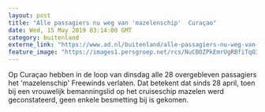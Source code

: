 ```yaml
---
layout: post
title: "Alle passagiers nu weg van 'mazelenschip'  Curaçao"
date: Wed, 15 May 2019 03:14:00 GMT
category: buitenland
externe_link: "https://www.ad.nl/buitenland/alle-passagiers-nu-weg-van-mazelenschip-curacao~ace51fb4/"
feature_image: "https://images1.persgroep.net/rcs/NuCBOZPkEmrUgRBfiTqO3VmmXEs/diocontent/147233919/_fitwidth/400/?appId=21791a8992982cd8da851550a453bd7f&quality=0.7"
---
```


Op Curaçao hebben in de loop van dinsdag alle 28 overgebleven passagiers het 'mazelenschip' Freewinds verlaten. Dat betekent dat sinds 28 april, toen bij een vrouwelijk bemanningslid op het cruiseschip mazelen werd geconstateerd, geen enkele besmetting bij is gekomen.
